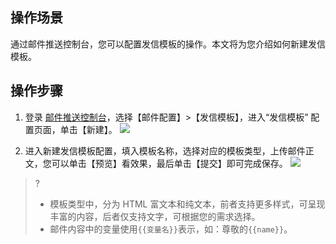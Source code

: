 ## 操作场景
通过邮件推送控制台，您可以配置发信模板的操作。本文将为您介绍如何新建发信模板。

## 操作步骤
1. 登录 [邮件推送控制台](https://console.cloud.tencent.com/ses/domain)，选择【邮件配置】>【发信模板】，进入“发信模板” 配置页面，单击【新建】。
![](https://main.qcloudimg.com/raw/d857206e82427fc3313660237880b2ef.png)

2. 进入新建发信模板配置，填入模板名称，选择对应的模板类型，上传邮件正文，您可以单击【预览】看效果，最后单击【提交】即可完成保存。
![](https://main.qcloudimg.com/raw/56f4d929563e2aeeace698b9b80b61e2.png)
>?
>- 模板类型中，分为 HTML 富文本和纯文本，前者支持更多样式，可呈现丰富的内容，后者仅支持文字，可根据您的需求选择。
>- 邮件内容中的变量使用`{{变量名}}`表示，如：尊敬的`{{name}}`。
